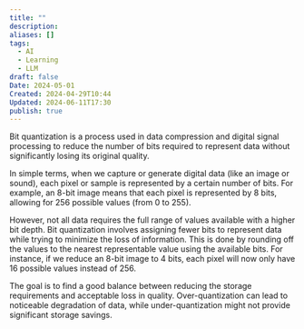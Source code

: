 ```yaml
---
title: ""
description: 
aliases: []
tags:
  - AI
  - Learning
  - LLM
draft: false
Date: 2024-05-01
Created: 2024-04-29T10:44
Updated: 2024-06-11T17:30
publish: true
---
```



Bit quantization is a process used in data compression and digital signal processing to reduce the number of bits required to represent data without significantly losing its original quality.

In simple terms, when we capture or generate digital data (like an image or sound), each pixel or sample is represented by a certain number of bits. For example, an 8-bit image means that each pixel is represented by 8 bits, allowing for 256 possible values (from 0 to 255).

However, not all data requires the full range of values available with a higher bit depth. Bit quantization involves assigning fewer bits to represent data while trying to minimize the loss of information. This is done by rounding off the values to the nearest representable value using the available bits. For instance, if we reduce an 8-bit image to 4 bits, each pixel will now only have 16 possible values instead of 256.

The goal is to find a good balance between reducing the storage requirements and acceptable loss in quality. Over-quantization can lead to noticeable degradation of data, while under-quantization might not provide significant storage savings.